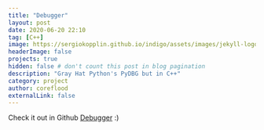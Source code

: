 ```yaml
---
title: "Debugger"
layout: post
date: 2020-06-20 22:10
tag: [C++]
image: https://sergiokopplin.github.io/indigo/assets/images/jekyll-logo-light-solid.png
headerImage: false
projects: true
hidden: false # don't count this post in blog pagination
description: "Gray Hat Python's PyDBG but in C++"
category: project
author: coreflood
externalLink: false
---
```


Check it out in Github [Debugger](https://github.com/AlyaGomaa/Debugger) :)
